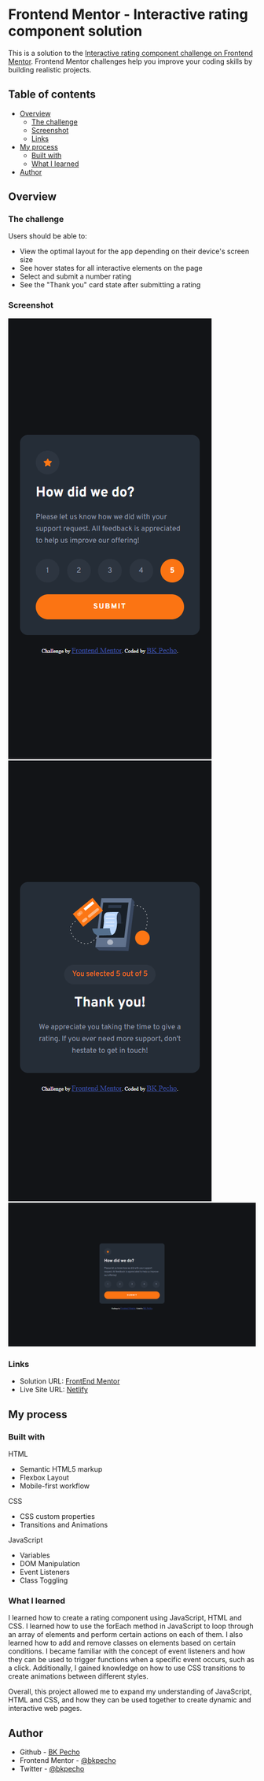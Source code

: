 # Frontend Mentor - Interactive rating component solution

This is a solution to the [Interactive rating component challenge on Frontend Mentor](https://www.frontendmentor.io/challenges/interactive-rating-component-koxpeBUmI). Frontend Mentor challenges help you improve your coding skills by building realistic projects.

## Table of contents

- [Overview](#overview)
  - [The challenge](#the-challenge)
  - [Screenshot](#screenshot)
  - [Links](#links)
- [My process](#my-process)
  - [Built with](#built-with)
  - [What I learned](#what-i-learned)
- [Author](#author)

## Overview

### The challenge

Users should be able to:

- View the optimal layout for the app depending on their device's screen size
- See hover states for all interactive elements on the page
- Select and submit a number rating
- See the "Thank you" card state after submitting a rating

### Screenshot

![](./screenshots/mobile-rating.png)
![](./screenshots/mobile-thank-you.png)
![](./screenshots/desktop.png)

### Links

- Solution URL: [FrontEnd Mentor](https://www.frontendmentor.io/solutions/interactive-rating-component-solution-using-flex-and-vanilla-js-rsXJ-x6ifH)
- Live Site URL: [Netlify](https://bk-interactive-rating-component.netlify.app)

## My process

### Built with

HTML

- Semantic HTML5 markup
- Flexbox Layout
- Mobile-first workflow

CSS

- CSS custom properties
- Transitions and Animations

JavaScript

- Variables
- DOM Manipulation
- Event Listeners
- Class Toggling

### What I learned

I learned how to create a rating component using JavaScript, HTML and CSS. I learned how to use the forEach method in JavaScript to loop through an array of elements and perform certain actions on each of them. I also learned how to add and remove classes on elements based on certain conditions. I became familiar with the concept of event listeners and how they can be used to trigger functions when a specific event occurs, such as a click. Additionally, I gained knowledge on how to use CSS transitions to create animations between different styles.

Overall, this project allowed me to expand my understanding of JavaScript, HTML and CSS, and how they can be used together to create dynamic and interactive web pages.

## Author

- Github - [BK Pecho](https://www.github.com/bkpecho)
- Frontend Mentor - [@bkpecho](https://www.frontendmentor.io/profile/bkpecho)
- Twitter - [@bkpecho](https://www.twitter.com/bkpecho)
